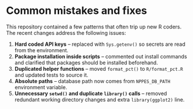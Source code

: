 # Common mistakes and fixes

This repository contained a few patterns that often trip up new R coders.  The recent changes address the following issues:

1. **Hard coded API keys** – replaced with `Sys.getenv()` so secrets are read from the environment.
2. **Package installation inside scripts** – commented out install commands and clarified that packages should be installed beforehand.
3. **Duplicated helper functions** – moved `format_pct()` to `R/format_pct.R` and updated tests to source it.
4. **Absolute paths** – database path now comes from `NPPES_DB_PATH` environment variable.
5. **Unnecessary `setwd()` and duplicate `library()` calls** – removed redundant
   working directory changes and extra `library(ggplot2)` line.
